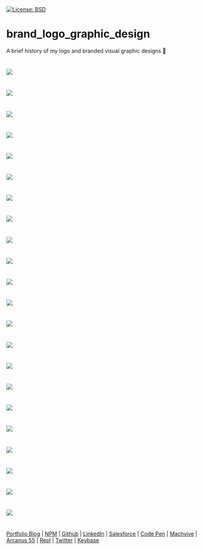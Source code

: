 [![License: BSD](https://badgen.net/badge/license/BSD/orange)](https://opensource.org/licenses/BSD-3-Clause)
# brand_logo_graphic_design
A brief history of my logo and branded visual graphic designs 🚀
#
![](https://neodigm.github.io/brand_logo_graphic_design/fantastic/discerning/1.jpg)
#
![](https://neodigm.github.io/brand_logo_graphic_design/fantastic/discerning/2.jpg)
#
![](https://neodigm.github.io/brand_logo_graphic_design/fantastic/discerning/3.jpg)
#
![](https://neodigm.github.io/brand_logo_graphic_design/fantastic/discerning/4.jpg)
#
![](https://neodigm.github.io/brand_logo_graphic_design/fantastic/discerning/5.jpg)
#
![](https://neodigm.github.io/brand_logo_graphic_design/fantastic/discerning/6.jpg)
#
![](https://neodigm.github.io/brand_logo_graphic_design/fantastic/discerning/7.jpg)
#
![](https://neodigm.github.io/brand_logo_graphic_design/fantastic/discerning/8.jpg)
#
![](https://neodigm.github.io/brand_logo_graphic_design/fantastic/discerning/9.jpg)
#
![](https://neodigm.github.io/brand_logo_graphic_design/fantastic/discerning/10.jpg)
#
![](https://neodigm.github.io/brand_logo_graphic_design/fantastic/discerning/11.jpg)
#
![](https://neodigm.github.io/brand_logo_graphic_design/fantastic/discerning/12.jpg)
#
![](https://neodigm.github.io/brand_logo_graphic_design/fantastic/discerning/13.jpg)
#
![](https://neodigm.github.io/brand_logo_graphic_design/fantastic/discerning/14.jpg)
#
![](https://neodigm.github.io/brand_logo_graphic_design/fantastic/discerning/15.jpg)
#
![](https://neodigm.github.io/brand_logo_graphic_design/fantastic/discerning/16.jpg)
#
![](https://neodigm.github.io/brand_logo_graphic_design/fantastic/discerning/17.jpg)
#
![](https://neodigm.github.io/brand_logo_graphic_design/fantastic/discerning/18.jpg)
#
![](https://neodigm.github.io/brand_logo_graphic_design/fantastic/discerning/19.jpg)
#
![](https://neodigm.github.io/brand_logo_graphic_design/fantastic/discerning/20.jpg)
#
![](https://neodigm.github.io/brand_logo_graphic_design/fantastic/discerning/21.jpg)
#
![](https://neodigm.github.io/brand_logo_graphic_design/fantastic/discerning/22.jpg)
#
[Portfolio Blog](https://www.theScottKrause.com) |
[NPM](https://www.npmjs.com/~neodigm) |
[Github](https://github.com/neodigm) |
[LinkedIn](https://www.linkedin.com/in/neodigm24/) |
[Salesforce](https://trailblazer.me/id/skrause) |
[Code Pen](https://codepen.io/neodigm24) |
[Machvive](https://machvive.com/) |
[Arcanus 55](https://www.arcanus55.com/) |
[Repl](https://repl.it/@neodigm) |
[Twitter](https://twitter.com/neodigm24) |
[Keybase](https://keybase.io/neodigm)
#
